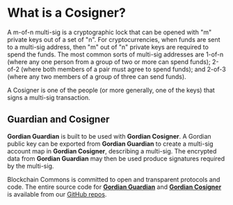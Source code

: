 # What is a Cosigner?

A m-of-n multi-sig is a cryptographic lock that can be opened with "m" private keys out of a set of "n". For cryptocurrencies, when funds are sent to a multi-sig address, then "m" out of "n" private keys are required to spend the funds. The most common sorts of multi-sig addresses are 1-of-n (where any one person from a group of two or more can spend funds); 2-of-2 (where both members of a pair must agree to spend funds); and 2-of-3 (where any two members of a group of three can send funds).

A Cosigner is one of the people (or more generally, one of the keys) that signs a multi-sig transaction. 

## Guardian and Cosigner

**Gordian Guardian** is built to be used with **Gordian Cosigner**. A Gordian public key can be exported from **Gordian Guardian** to create a multi-sig account map in **Gordian Cosigner**, describing a multi-sig. The encrypted data from **Gordian Guardian** may then be used produce signatures required by the multi-sig.

Blockchain Commons is committed to open and transparent protocols and code. The entire source code for [**Gordian Guardian**](https://github.com/BlockchainCommons/iOS-GordianGuardian) and [**Gordian Cosigner**](https://github.com/BlockchainCommons/GordianCosigner-Catalyst) is available from our [GitHub repos](https://github.com/BlockchainCommons).


